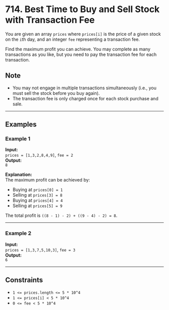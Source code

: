 # 714. Best Time to Buy and Sell Stock with Transaction Fee

You are given an array `prices` where `prices[i]` is the price of a given stock on the `i`th day, and an integer `fee` representing a transaction fee.

Find the maximum profit you can achieve. You may complete as many transactions as you like, but you need to pay the transaction fee for each transaction.

## Note

- You may not engage in multiple transactions simultaneously (i.e., you must sell the stock before you buy again).
- The transaction fee is only charged once for each stock purchase and sale.

---

## Examples

### Example 1

**Input:**  
`prices = [1,3,2,8,4,9]`, `fee = 2`  
**Output:**  
`8`  

**Explanation:**  
The maximum profit can be achieved by:
- Buying at `prices[0] = 1`
- Selling at `prices[3] = 8`
- Buying at `prices[4] = 4`
- Selling at `prices[5] = 9`

The total profit is `((8 - 1) - 2) + ((9 - 4) - 2) = 8`.

---

### Example 2

**Input:**  
`prices = [1,3,7,5,10,3]`, `fee = 3`  
**Output:**  
`6`  

---

## Constraints

- `1 <= prices.length <= 5 * 10^4`
- `1 <= prices[i] < 5 * 10^4`
- `0 <= fee < 5 * 10^4`